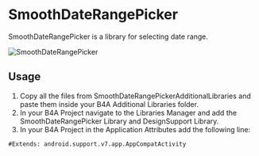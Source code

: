 # SmoothDateRangePicker

SmoothDateRangePicker is a library for selecting date range.

![SmoothDateRangePicker](https://i.imgur.com/yzQehTj.png)

## Usage
1. Copy all the files from SmoothDateRangePickerAdditionalLibraries and paste them inside your B4A Additional Libraries folder.
2. In your B4A Project navigate to the Libraries Manager and add the SmoothDateRangePicker Library and DesignSupport Library.
3. In your B4A Project in the Application Attributes add the following line:
```
#Extends: android.support.v7.app.AppCompatActivity
```
